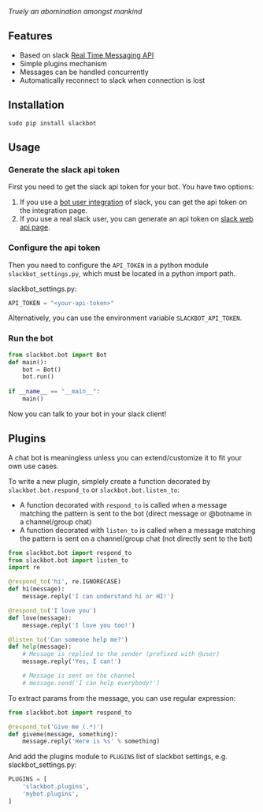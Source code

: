 _Truely an abomination amongst mankind_

## Features

* Based on slack [Real Time Messaging API](https://api.slack.com/rtm)
* Simple plugins mechanism
* Messages can be handled concurrently
* Automatically reconnect to slack when connection is lost

## Installation


```
sudo pip install slackbot
```

## Usage

### Generate the slack api token

First you need to get the slack api token for your bot. You have two options:

1. If you use a [bot user integration](https://api.slack.com/bot-users) of slack, you can get the api token on the integration page.
2. If you use a real slack user, you can generate an api token on [slack web api page](https://api.slack.com/web).

### Configure the api token

Then you need to configure the `API_TOKEN` in a python module `slackbot_settings.py`, which must be located in a python import path.

slackbot_settings.py:

```python
API_TOKEN = "<your-api-token>"
```

Alternatively, you can use the environment variable `SLACKBOT_API_TOKEN`.

### Run the bot

```python
from slackbot.bot import Bot
def main():
    bot = Bot()
    bot.run()
    
if __name__ == "__main__":
    main()
```

Now you can talk to your bot in your slack client!

## Plugins

A chat bot is meaningless unless you can extend/customize it to fit your own use cases.

To write a new plugin, simplely create a function decorated by `slackbot.bot.respond_to` or `slackbot.bot.listen_to`:

- A function decorated with `respond_to` is called when a message matching the pattern is sent to the bot (direct message or @botname in a channel/group chat)
- A function decorated with `listen_to` is called when a message matching the pattern is sent on a channel/group chat (not directly sent to the bot)

```python
from slackbot.bot import respond_to
from slackbot.bot import listen_to
import re 

@respond_to('hi', re.IGNORECASE)
def hi(message):
    message.reply('I can understand hi or HI!')

@respond_to('I love you')
def love(message):
    message.reply('I love you too!')

@listen_to('Can someone help me?')
def help(message):
    # Message is replied to the sender (prefixed with @user)
    message.reply('Yes, I can!')

    # Message is sent on the channel
    # message.send('I can help everybody!')
```

To extract params from the message, you can use regular expression:
```python
from slackbot.bot import respond_to

@respond_to('Give me (.*)')
def giveme(message, something):
    message.reply('Here is %s' % something)
```

And add the plugins module to `PLUGINS` list of slackbot settings, e.g. slackbot_settings.py:

```python
PLUGINS = [
    'slackbot.plugins',
    'mybot.plugins',
]
```
